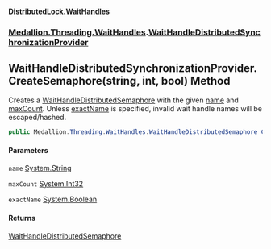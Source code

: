 #### [DistributedLock.WaitHandles](README.md 'README')
### [Medallion.Threading.WaitHandles](Medallion.Threading.WaitHandles.md 'Medallion.Threading.WaitHandles').[WaitHandleDistributedSynchronizationProvider](WaitHandleDistributedSynchronizationProvider.md 'Medallion.Threading.WaitHandles.WaitHandleDistributedSynchronizationProvider')

## WaitHandleDistributedSynchronizationProvider.CreateSemaphore(string, int, bool) Method

Creates a [WaitHandleDistributedSemaphore](WaitHandleDistributedSemaphore.md 'Medallion.Threading.WaitHandles.WaitHandleDistributedSemaphore') with the given [name](WaitHandleDistributedSynchronizationProvider.CreateSemaphore.lScE6Nm5quO4w5D+oiHGrA.md#Medallion.Threading.WaitHandles.WaitHandleDistributedSynchronizationProvider.CreateSemaphore(string,int,bool).name 'Medallion.Threading.WaitHandles.WaitHandleDistributedSynchronizationProvider.CreateSemaphore(string, int, bool).name')
and [maxCount](WaitHandleDistributedSynchronizationProvider.CreateSemaphore.lScE6Nm5quO4w5D+oiHGrA.md#Medallion.Threading.WaitHandles.WaitHandleDistributedSynchronizationProvider.CreateSemaphore(string,int,bool).maxCount 'Medallion.Threading.WaitHandles.WaitHandleDistributedSynchronizationProvider.CreateSemaphore(string, int, bool).maxCount'). Unless [exactName](WaitHandleDistributedSynchronizationProvider.CreateSemaphore.lScE6Nm5quO4w5D+oiHGrA.md#Medallion.Threading.WaitHandles.WaitHandleDistributedSynchronizationProvider.CreateSemaphore(string,int,bool).exactName 'Medallion.Threading.WaitHandles.WaitHandleDistributedSynchronizationProvider.CreateSemaphore(string, int, bool).exactName') is specified, invalid wait 
handle names will be escaped/hashed.

```csharp
public Medallion.Threading.WaitHandles.WaitHandleDistributedSemaphore CreateSemaphore(string name, int maxCount, bool exactName=false);
```
#### Parameters

<a name='Medallion.Threading.WaitHandles.WaitHandleDistributedSynchronizationProvider.CreateSemaphore(string,int,bool).name'></a>

`name` [System.String](https://docs.microsoft.com/en-us/dotnet/api/System.String 'System.String')

<a name='Medallion.Threading.WaitHandles.WaitHandleDistributedSynchronizationProvider.CreateSemaphore(string,int,bool).maxCount'></a>

`maxCount` [System.Int32](https://docs.microsoft.com/en-us/dotnet/api/System.Int32 'System.Int32')

<a name='Medallion.Threading.WaitHandles.WaitHandleDistributedSynchronizationProvider.CreateSemaphore(string,int,bool).exactName'></a>

`exactName` [System.Boolean](https://docs.microsoft.com/en-us/dotnet/api/System.Boolean 'System.Boolean')

#### Returns
[WaitHandleDistributedSemaphore](WaitHandleDistributedSemaphore.md 'Medallion.Threading.WaitHandles.WaitHandleDistributedSemaphore')